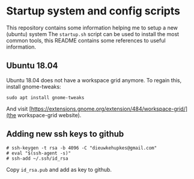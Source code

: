 # Startup system and config scripts

This repository contains some information helping me to setup a new (ubuntu) system
The `startup.sh` script can be used to install the most common tools, this README contains some references to useful information.

## Ubuntu 18.04
Ubuntu 18.04 does not have a workspace grid anymore.
To regain this, install gnome-tweaks:
```
sudo apt install gnome-tweaks
```

And visit [https://extensions.gnome.org/extension/484/workspace-grid/](the workspace-grid website).

## Adding new ssh keys to github

```
# ssh-keygen -t rsa -b 4096 -C "dieuwkehupkes@gmail.com"
# eval "$(ssh-agent -s)"
# ssh-add ~/.ssh/id_rsa
```

Copy `id_rsa.pub` and add as key to github.


